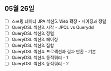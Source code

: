 ## 05월 26일

- [ ] 스프링 데이터 JPA 섹션5. Web 확장 - 페이징과 정렬
- [ ] QueryDSL 섹션3. 시작 - JPQL vs Querydsl
- [ ] QueryDSL 섹션3. 정렬
- [ ] QueryDSL 섹션3. 페이징
- [ ] QueryDSL 섹션3. 집합
- [ ] QueryDSL 섹션4. 프로젝션과 결과 반환 - 기본
- [ ] QueryDSL 섹션4. 동적쿼리 - 1
- [ ] QueryDSL 섹션3. 동적쿼리 - 2
